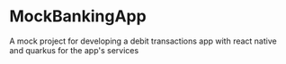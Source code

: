 # MockBankingApp
A mock project for developing a debit transactions app with react native and quarkus for the app's services
